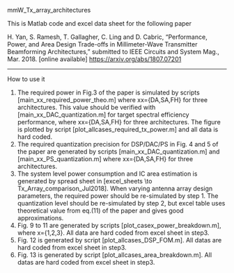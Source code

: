 mmW_Tx_array_architectures

This is Matlab code and excel data sheet for the following paper

H. Yan, S. Ramesh, T. Gallagher, C. Ling and D. Cabric, “Performance, Power, and Area Design Trade-offs in Millimeter-Wave Transmitter Beamforming Architectures,” submitted to IEEE Circuits and System Mag., Mar. 2018. [online available] https://arxiv.org/abs/1807.07201


-------------------------------------------------------------------------------------------
How to use it
1. The required power in Fig.3 of the paper is simulated by scripts [main_xx_required_power_theo.m] where xx={DA,SA,FH} for three architectures. This value should be verified with [main_xx_DAC_quantization.m] for target spectral efficiency performance, where xx={DA,SA,FH} for three architectures. The figure is plotted by script [plot_allcases_required_tx_power.m] and all data is hard coded.
2. The required quantization precision for DSP/DAC/PS in Fig. 4 and 5 of the paper are generated by scripts [main_xx_DAC_quantization.m] and [main_xx_PS_quantization.m] where xx={DA,SA,FH} for three architectures.
3. The system level power consumption and IC area estimation is generated by spread sheet in [excel_sheets \to Tx_Array_comparison_Jul2018]. When varying antenna array design parameters, the required power should be re-simulated by step 1. The quantization level should be re-simulated by step 2, but excel table uses theoretical value from eq.(11) of the paper and gives good approximations.
4. Fig. 9 to 11 are generated by scripts [plot_casex_power_breakdown.m], where x={1,2,3}. All data are hard coded from excel sheet in step3.
5. Fig. 12 is generated by script [plot_allcases_DSP_FOM.m]. All datas are hard coded from excel sheet in step3.
5. Fig. 13 is generated by script [plot_allcases_area_breakdown.m]. All datas are hard coded from excel sheet in step3.
